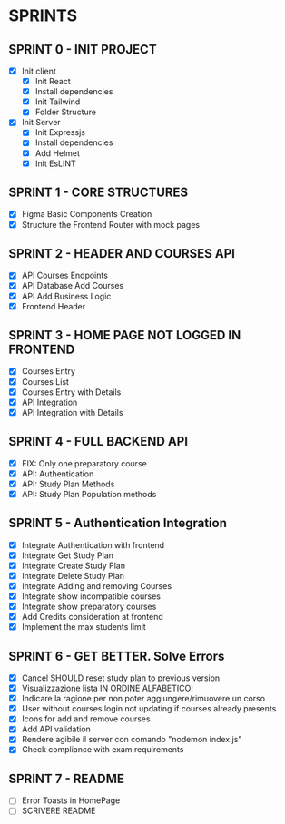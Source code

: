 # SPRINTS 

## SPRINT 0 - INIT PROJECT

- [x] Init client
  - [x] Init React
  - [x] Install dependencies
  - [x] Init Tailwind
  - [x] Folder Structure
- [x] Init Server
  - [x] Init Expressjs
  - [x] Install dependencies
  - [x] Add Helmet
  - [x] Init EsLINT

## SPRINT 1 - CORE STRUCTURES

- [x] Figma Basic Components Creation
- [x] Structure the Frontend Router with mock pages

## SPRINT 2 - HEADER AND COURSES API

- [x] API Courses Endpoints
- [x] API Database Add Courses
- [x] API Add Business Logic
- [x] Frontend Header

## SPRINT 3 - HOME PAGE NOT LOGGED IN FRONTEND

- [x] Courses Entry
- [x] Courses List
- [x] Courses Entry with Details
- [x] API Integration 
- [x] API Integration with Details

## SPRINT 4 - FULL BACKEND API

- [x] FIX: Only one preparatory course
- [x] API: Authentication
- [x] API: Study Plan Methods
- [x] API: Study Plan Population methods

## SPRINT 5 - Authentication Integration

- [x] Integrate Authentication with frontend
- [x] Integrate Get Study Plan
- [x] Integrate Create Study Plan
- [x] Integrate Delete Study Plan
- [x] Integrate Adding and removing Courses 
- [x] Integrate show incompatible courses 
- [x] Integrate show preparatory courses
- [x] Add Credits consideration at frontend
- [x] Implement the max students limit

## SPRINT 6 - GET BETTER. Solve Errors

- [x] Cancel SHOULD reset study plan to previous version
- [x] Visualizzazione lista IN ORDINE ALFABETICO!
- [x] Indicare la ragione per non poter aggiungere/rimuovere un corso
- [x] User without courses login not updating if courses already presents
- [x] Icons for add and remove courses
- [x] Add API validation
- [x] Rendere agibile il server con comando "nodemon index.js"
- [x] Check compliance with exam requirements

## SPRINT 7 - README

- [ ] Error Toasts in HomePage
- [ ] SCRIVERE README
